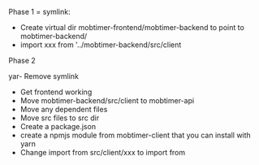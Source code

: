 Phase 1 = symlink:

- Create virtual dir mobtimer-frontend/mobtimer-backend to point to mobtimer-backend/
- import xxx from '../mobtimer-backend/src/client

Phase 2

yar- Remove symlink

- Get frontend working
- Move mobtimer-backend/src/client to mobtimer-api
- Move any dependent files
- Move src files to src dir
- Create a package.json
- create a npmjs module from mobtimer-client that you can install with yarn
- Change import from src/client/xxx to import from <package name>
